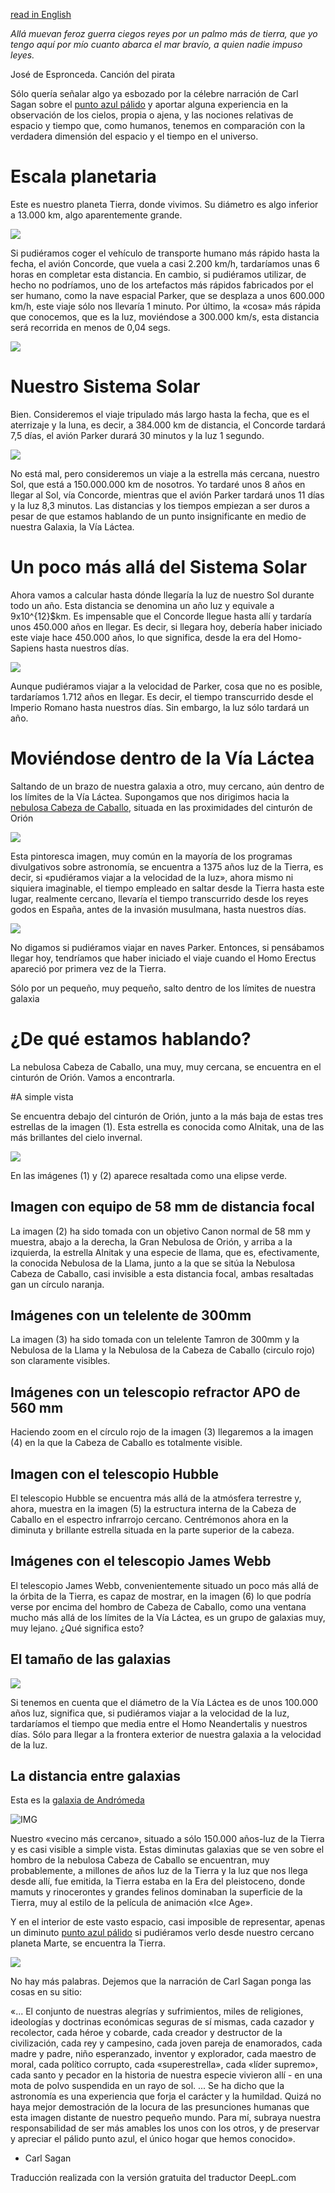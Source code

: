 [read in English](./Relativity.md)

*Allá muevan feroz guerra ciegos reyes por un palmo más de tierra, que yo tengo aquí por mío cuanto abarca el mar bravío, a quien nadie impuso leyes.*

José de Espronceda. Canción del pirata


Sólo quería señalar algo ya esbozado por la célebre narración de Carl Sagan sobre el [punto azul pálido](https://en.wikipedia.org/wiki/Pale_Blue_Dot) y aportar alguna experiencia en la observación de los cielos, propia o ajena, y las nociones relativas de espacio y tiempo que, como humanos, tenemos en comparación con la verdadera dimensión del espacio y el tiempo en el universo.


# Escala planetaria

Este es nuestro planeta Tierra, donde vivimos. Su diámetro es algo inferior a 13.000 km, algo aparentemente grande. 

![](Pics/earth.jpg)

Si pudiéramos coger el vehículo de transporte humano más rápido hasta la fecha, el avión Concorde, que vuela a casi 2.200 km/h, tardaríamos unas 6 horas en completar esta distancia. En cambio, si pudiéramos utilizar, de hecho no podríamos, uno de los artefactos más rápidos fabricados por el ser humano, como la nave espacial Parker, que se desplaza a unos 600.000 km/h, este viaje sólo nos llevaría 1 minuto. Por último, la «cosa» más rápida que conocemos, que es la luz, moviéndose a 300.000 km/s, esta distancia será recorrida en menos de 0,04 segs. 

![](Pics/tierra-y-luna.jpg)

# Nuestro Sistema Solar

Bien. Consideremos el viaje tripulado más largo hasta la fecha, que es el aterrizaje y la luna, es decir, a 384.000 km de distancia, el Concorde tardará 7,5 días, el avión Parker durará 30 minutos y la luz 1 segundo.

![](Pics/tierra-y-sol.jpg)

No está mal, pero consideremos un viaje a la estrella más cercana, nuestro Sol, que está a 150.000.000 km de nosotros. Yo tardaré unos 8 años en llegar al Sol, vía Concorde, mientras que el avión Parker tardará unos 11 días y la luz 8,3 minutos. Las distancias y los tiempos empiezan a ser duros a pesar de que estamos hablando de un punto insignificante en medio de nuestra Galaxia, la Vía Láctea.  

# Un poco más allá del Sistema Solar

Ahora vamos a calcular hasta dónde llegaría la luz de nuestro Sol durante todo un año. Esta distancia se denomina un año luz y equivale a 9x10^{12}$km. Es impensable que el Concorde llegue hasta allí y tardaría unos 450.000 años en llegar. Es decir, si llegara hoy, debería haber iniciado este viaje hace 450.000 años, lo que significa, desde la era del Homo-Sapiens hasta nuestros días.

![](Pics/Oortcloud.jpg)

Aunque pudiéramos viajar a la velocidad de Parker, cosa que no es posible, tardaríamos 1.712 años en llegar. Es decir, el tiempo transcurrido desde el Imperio Romano hasta nuestros días. Sin embargo, la luz sólo tardará un año.


# Moviéndose dentro de la Vía Láctea

Saltando de un brazo de nuestra galaxia a otro, muy cercano, aún dentro de los límites de la Vía Láctea. Supongamos que nos dirigimos hacia la [nebulosa Cabeza de Caballo](./Horse_Head_nebula.md), situada en las proximidades del cinturón de Orión

![](Pics/HorseHead.jpg)

Esta pintoresca imagen, muy común en la mayoría de los programas divulgativos sobre astronomía, se encuentra a 1375 años luz de la Tierra, es decir, si «pudiéramos viajar a la velocidad de la luz», ahora mismo ni siquiera imaginable, el tiempo empleado en saltar desde la Tierra hasta este lugar, realmente cercano, llevaría el tiempo transcurrido desde los reyes godos en España, antes de la invasión musulmana, hasta nuestros días. 

![](Pics/EarthOrion.jpg)

No digamos si pudiéramos viajar en naves Parker. Entonces, si pensábamos llegar hoy, tendríamos que haber iniciado el viaje cuando el Homo Erectus apareció por primera vez de la Tierra.

Sólo por un pequeño, muy pequeño, salto dentro de los límites de nuestra galaxia

# ¿De qué estamos hablando?

La nebulosa Cabeza de Caballo, una muy, muy cercana, se encuentra en el cinturón de Orión. Vamos a encontrarla.


#A simple vista

Se encuentra debajo del cinturón de Orión, junto a la más baja de estas tres estrellas de la imagen (1). Esta estrella es conocida como Alnitak, una de las más brillantes del cielo invernal. 

![](Pics/TowardsHorseHead.jpg)

En las imágenes (1) y (2) aparece resaltada como una elipse verde.

## Imagen con equipo de 58 mm de distancia focal

La imagen (2) ha sido tomada con un objetivo Canon normal de 58 mm y muestra, abajo a la derecha, la Gran Nebulosa de Orión, y arriba a la izquierda, la estrella Alnitak y una especie de llama, que es, efectivamente, la conocida Nebulosa de la Llama, junto a la que se sitúa la Nebulosa Cabeza de Caballo, casi invisible a esta distancia focal, ambas resaltadas gan un círculo naranja.


## Imágenes con un telelente de 300mm

La imagen (3) ha sido tomada con un telelente Tamron de 300mm y la Nebulosa de la Llama y la Nebulosa de la Cabeza de Caballo (circulo rojo) son claramente visibles.


## Imágenes con un telescopio refractor APO de 560 mm

Haciendo zoom en el círculo rojo de la imagen (3) llegaremos a la imagen (4) en la que la Cabeza de Caballo es totalmente visible.

## Imagen con el telescopio Hubble

El telescopio Hubble se encuentra más allá de la atmósfera terrestre y, ahora, muestra en la imagen (5) la estructura interna de la Cabeza de Caballo en el espectro infrarrojo cercano. Centrémonos ahora en la diminuta y brillante estrella situada en la parte superior de la cabeza.


## Imágenes con el telescopio James Webb

El telescopio James Webb, convenientemente situado un poco más allá de la órbita de la Tierra, es capaz de mostrar, en la imagen (6) lo que podría verse por encima del hombro de Cabeza de Caballo, como una ventana mucho más allá de los límites de la Vía Láctea, es un grupo de galaxias muy, muy lejano. ¿Qué significa esto?

## El tamaño de las galaxias

![](Pics/MilkyWay.jpg)

Si tenemos en cuenta que el diámetro de la Vía Láctea es de unos 100.000 años luz, significa que, si pudiéramos viajar a la velocidad de la luz, tardaríamos el tiempo que media entre el Homo Neandertalis y nuestros días. Sólo para llegar a la frontera exterior de nuestra galaxia a la velocidad de la luz.

## La distancia entre galaxias

Esta es la [galaxia de Andrómeda](./Andromeda_Galaxy.md)

![IMG](..//Imaging//HD/Andromeda_Galaxy+00+co.jpg)

Nuestro «vecino más cercano», situado a sólo 150.000 años-luz de la Tierra y es casi visible a simple vista. Estas diminutas galaxias que se ven sobre el hombro de la nebulosa Cabeza de Caballo se encuentran, muy probablemente, a millones de años luz de la Tierra y la luz que nos llega desde allí, fue emitida, la Tierra estaba en la Era del pleistoceno, donde mamuts y rinocerontes y grandes felinos dominaban la superficie de la Tierra, muy al estilo de la película de animación «Ice Age».


Y en el interior de este vasto espacio, casi imposible de representar, apenas un diminuto [punto azul pálido](https://en.wikipedia.org/wiki/Pale_Blue_Dot) si pudiéramos verlo desde nuestro cercano planeta Marte, se encuentra la Tierra.

![](Pics/PaleBlueDot.jpg)

No hay más palabras. Dejemos que la narración de Carl Sagan ponga las cosas en su sitio:

«...
El conjunto de nuestras alegrías y sufrimientos, miles de religiones, ideologías y doctrinas económicas seguras de sí mismas, cada cazador y recolector, cada héroe y cobarde, cada creador y destructor de la civilización, cada rey y campesino, cada joven pareja de enamorados, cada madre y padre, niño esperanzado, inventor y explorador, cada maestro de moral, cada político corrupto, cada «superestrella», cada «líder supremo», cada santo y pecador en la historia de nuestra especie vivieron allí - en una mota de polvo suspendida en un rayo de sol.
...
Se ha dicho que la astronomía es una experiencia que forja el carácter y la humildad. Quizá no haya mejor demostración de la locura de las presunciones humanas que esta imagen distante de nuestro pequeño mundo. Para mí, subraya nuestra responsabilidad de ser más amables los unos con los otros, y de preservar y apreciar el pálido punto azul, el único hogar que hemos conocido».

- Carl Sagan

Traducción realizada con la versión gratuita del traductor DeepL.com
